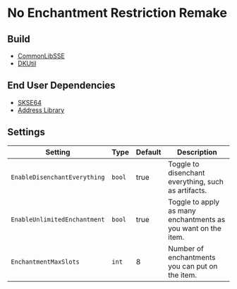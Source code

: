 # No Enchantment Restriction Remake

## Build
* [CommonLibSSE](https://github.com/Ryan-rsm-McKenzie/CommonLibSSE)
* [DKUtil](https://github.com/gottyduke/DKUtil)

## End User Dependencies
* [SKSE64](https://skse.silverlock.org/)
* [Address Library](https://www.nexusmods.com/skyrimspecialedition/mods/32444)

## Settings
Setting | Type | Default | Description
--- | --- | --- | ---
`EnableDisenchantEverything` | `bool` | true | Toggle to disenchant everything, such as artifacts.
`EnableUnlimitedEnchantment` | `bool` | true | Toggle to apply as many enchantments as you want on the item.
`EnchantmentMaxSlots` | `int` | 8 | Number of enchantments you can put on the item.
